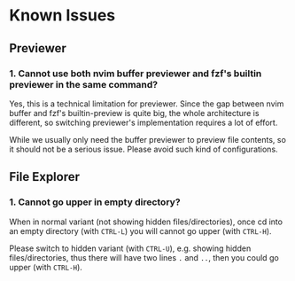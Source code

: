# Known Issues

## Previewer

### 1. Cannot use both nvim buffer previewer and fzf's builtin previewer in the same command?

Yes, this is a technical limitation for previewer. Since the gap between nvim buffer and fzf's builtin-preview is quite big, the whole architecture is different, so switching previewer's implementation requires a lot of effort.

While we usually only need the buffer previewer to preview file contents, so it should not be a serious issue. Please avoid such kind of configurations.

## File Explorer

### 1. Cannot go upper in empty directory?

When in normal variant (not showing hidden files/directories), once cd into an empty directory (with `CTRL-L`) you will cannot go upper (with `CTRL-H`).

Please switch to hidden variant (with `CTRL-U`), e.g. showing hidden files/directories, thus there will have two lines `.` and `..`, then you could go upper (with `CTRL-H`).
